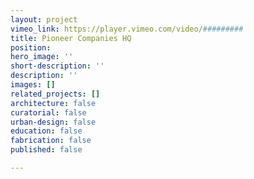 ```yaml
---
layout: project
vimeo_link: https://player.vimeo.com/video/#########
title: Pioneer Companies HQ
position: 
hero_image: ''
short-description: ''
description: ''
images: []
related_projects: []
architecture: false
curatorial: false
urban-design: false
education: false
fabrication: false
published: false

---
```

